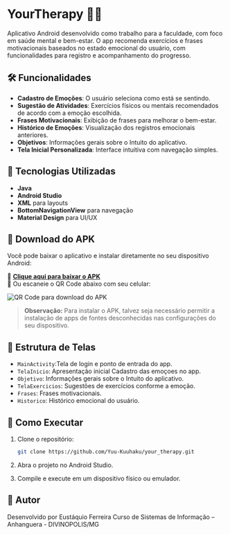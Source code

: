 # YourTherapy 🧠💪

Aplicativo Android desenvolvido como trabalho para a faculdade, com foco em saúde mental e bem-estar. O app recomenda exercícios e frases motivacionais baseados no estado emocional do usuário, com funcionalidades para registro e acompanhamento do progresso.

## 🛠️ Funcionalidades

* **Cadastro de Emoções**: O usuário seleciona como está se sentindo.
* **Sugestão de Atividades**: Exercícios físicos ou mentais recomendados de acordo com a emoção escolhida.
* **Frases Motivacionais**: Exibição de frases para melhorar o bem-estar.
* **Histórico de Emoções**: Visualização dos registros emocionais anteriores.
* **Objetivos**: Informações gerais sobre o Intuito do aplicativo.
* **Tela Inicial Personalizada**: Interface intuitiva com navegação simples.

## 📱 Tecnologias Utilizadas

* **Java**
* **Android Studio**
* **XML** para layouts
* **BottomNavigationView** para navegação
* **Material Design** para UI/UX


## 📲 Download do APK

Você pode baixar o aplicativo e instalar diretamente no seu dispositivo Android:

🔗 **[Clique aqui para baixar o APK](https://drive.google.com/file/d/1SjxJsRPHhRvtvJZY5euf5jiyKfqikPfH/view?usp=sharing)**  
📱 Ou escaneie o QR Code abaixo com seu celular:

![QR Code para download do APK](https://github.com/user-attachments/assets/ff2968de-48b2-4209-ae24-a8f7a024f653)

> **Observação:** Para instalar o APK, talvez seja necessário permitir a instalação de apps de fontes desconhecidas nas configurações do seu dispositivo.


## 📁 Estrutura de Telas

* `MainActivity`:Tela de login e ponto de entrada do app.
* `TelaInicio`: Apresentação inicial Cadastro das emoçoes no app.
* `Objetivo`: Informações gerais sobre o Intuito do aplicativo.
* `TelaExercicios`: Sugestões de exercícios conforme a emoção.
* `Frases`: Frases motivacionais.
* `Historico`: Histórico emocional do usuário.

## 🚀 Como Executar

1. Clone o repositório:

   ```bash
   git clone https://github.com/Yuu-Kuuhaku/your_therapy.git
   ```
2. Abra o projeto no Android Studio.

3. Compile e execute em um dispositivo físico ou emulador.

## 👤 Autor
Desenvolvido por Eustáquio Ferreira
Curso de Sistemas de Informação – Anhanguera - DIVINOPOLIS/MG

